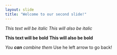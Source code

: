```yaml
---
layout: slide
title: "Welcome to our second slide!"
---
```

*This text will be italic*
_This will also be italic_

**This text will be bold**
__This will also be bold__

_You **can** combine them_
Use he left arrow to go back!
